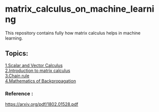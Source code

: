 # matrix_calculus_on_machine_learning

This repository contains fully how matrix calculus helps in machine learning.

## Topics:</br>
[1.Scalar and Vector Calculus](https://github.com/JeyrajK/matrix_calculus_on_machine_learning/blob/master/Matrix%20-%20Calculus-1.ipynb) </br>
[2.Introduction to matrix calculus](https://github.com/JeyrajK/matrix_calculus_on_machine_learning/blob/master/Matrix%20-%20Calculus-2.ipynb) </br>
[3.Chain rule](https://github.com/JeyrajK/matrix_calculus_on_machine_learning/blob/master/Matrix%20-%20Calculus-3.ipynb) </br>
[4.Mathematics of Backpropagation](https://github.com/JeyrajK/matrix_calculus_on_machine_learning/blob/master/Mathematics%20of%20Backpropagation.ipynb)

### Reference : </br>
https://arxiv.org/pdf/1802.01528.pdf
